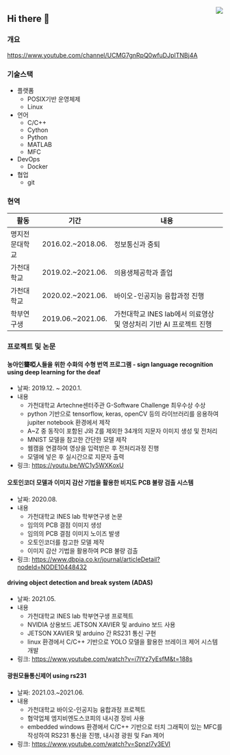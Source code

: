 <a href="https://hits.seeyoufarm.com"><img src="https://hits.seeyoufarm.com/api/count/incr/badge.svg?url=https%3A%2F%2Fgithub.com%2Fcomicom%2Fhit-counter&count_bg=%2379C83D&title_bg=%23555555&icon=&icon_color=%23E7E7E7&title=hits&edge_flat=false" align="right" /></a>

## Hi there 👋

### 개요

https://www.youtube.com/channel/UCMG7gnRpQ0wfuDJpITNBj4A

### 기술스택

- 플랫폼
  - POSIX기반 운영체제
  - Linux
- 언어
  - C/C++
  - Cython
  - Python
  - MATLAB
  - MFC
- DevOps
  - Docker
- 협업
  - git

### 현역

|활동|기간|내용|
|------|---|---|
|명지전문대학교|2016.02.~2018.06.|정보통신과 중퇴|
|가천대학교|2019.02.~2021.06.|의용생체공학과 졸업|
|가천대학교|2020.02.~2021.06.|바이오-인공지능 융합과정 진행|
|학부연구생|2019.06.~2021.06.|가천대학교 INES lab에서 의료영상 및 영상처리 기반 AI 프로젝트 진행|

### 프로젝트 및 논문

#### 농아인聾啞人들을 위한 수화의 수형 번역 프로그램 - sign language recognition using deep learning for the deaf

* 날짜: 2019.12. ~ 2020.1.
* 내용
  * 가천대학교 Artechne센터주관 G-Software Challenge 최우수상 수상
  * python 기반으로 tensorflow, keras, openCV 등의 라이브러리를 응용하여 jupiter notebook 환경에서 제작
  * A~Z 중 동작이 포함된 J와 Z를 제외한 34개의 지문자 이미지 생성 및 전처리
  * MNIST 모델을 참고한 간단한 모델 제작
  * 웹캠을 연결하여 영상을 입력받은 후 전처리과정 진행
  * 모델에 넣은 후 실시간으로 지문자 출력
* 링크: https://youtu.be/WC1y5WXKoxU

#### 오토인코더 모델과 이미지 감산 기법을 활용한 비지도 PCB 불량 검출 시스템

* 날짜: 2020.08.
* 내용
  * 가천대학교 INES lab 학부연구생 논문
  * 임의의 PCB 결점 이미지 생성
  * 임의의 PCB 결점 이미지 노이즈 발생
  * 오토인코더를 참고한 모델 제작
  * 이미지 감산 기법을 활용하여 PCB 불량 검출
* 링크: https://www.dbpia.co.kr/journal/articleDetail?nodeId=NODE10448432

#### driving object detection and break system (ADAS)

* 날짜: 2021.05.
* 내용
  * 가천대학교 INES lab 학부연구생 프로젝트
  * NVIDIA 상용보드 JETSON XAVIER 및 arduino 보드 사용
  * JETSON XAVIER 및 arduino 간 RS231 통신 구현
  * linux 환경에서 C/C++ 기반으로 YOLO 모델을 활용한 브레이크 제어 시스템 개발
* 링크: https://www.youtube.com/watch?v=i7IYz7yEsfM&t=188s

#### 광원모듈통신제어 using rs231

* 날짜: 2021.03.~2021.06.
* 내용
  * 가천대학교 바이오-인공지능 융합과정 프로젝트
  * 협약업체 엠지비엔도스코피의 내시경 장비 사용
  * embedded windows 환경에서 C/C++ 기반으로 터치 그래픽이 있는 MFC를 작성하여 RS231 통신을 진행, 내시경 광원 및 Fan 제어
* 링크: https://www.youtube.com/watch?v=SpnzI7y3EVI


